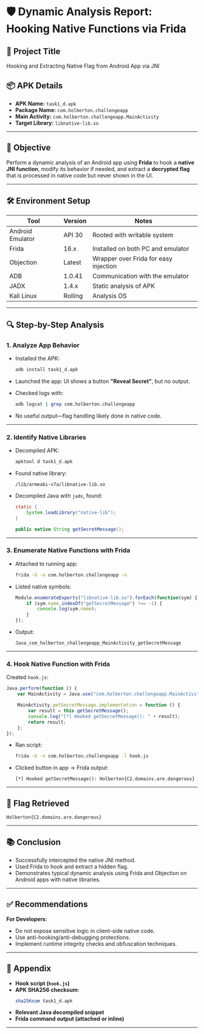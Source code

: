 
# 🛡️ Dynamic Analysis Report: Hooking Native Functions via Frida

## 📝 Project Title
Hooking and Extracting Native Flag from Android App via JNI

## 📦 APK Details
- **APK Name:** `task1_d.apk`
- **Package Name:** `com.holberton.challengeapp`
- **Main Activity:** `com.holberton.challengeapp.MainActivity`
- **Target Library:** `libnative-lib.so`

---

## 🎯 Objective
Perform a dynamic analysis of an Android app using **Frida** to hook a **native JNI function**, modify its behavior if needed, and extract a **decrypted flag** that is processed in native code but never shown in the UI.

---

## 🛠️ Environment Setup

| Tool              | Version | Notes                                 |
|-------------------|---------|----------------------------------------|
| Android Emulator  | API 30  | Rooted with writable system            |
| Frida             | 16.x    | Installed on both PC and emulator      |
| Objection         | Latest  | Wrapper over Frida for easy injection  |
| ADB               | 1.0.41  | Communication with the emulator        |
| JADX              | 1.4.x   | Static analysis of APK                 |
| Kali Linux        | Rolling | Analysis OS                            |

---

## 🔍 Step-by-Step Analysis

### 1. Analyze App Behavior
- Installed the APK:
  ```bash
  adb install task1_d.apk
  ```

- Launched the app: UI shows a button **"Reveal Secret"**, but no output.

- Checked logs with:
  ```bash
  adb logcat | grep com.holberton.challengeapp
  ```

- No useful output—flag handling likely done in native code.

---

### 2. Identify Native Libraries
- Decompiled APK:
  ```bash
  apktool d task1_d.apk
  ```

- Found native library:
  ```
  /lib/armeabi-v7a/libnative-lib.so
  ```

- Decompiled Java with `jadx`, found:
  ```java
  static {
      System.loadLibrary("native-lib");
  }

  public native String getSecretMessage();
  ```

---

### 3. Enumerate Native Functions with Frida
- Attached to running app:
  ```bash
  frida -U -n com.holberton.challengeapp -n
  ```

- Listed native symbols:
  ```js
  Module.enumerateExports("libnative-lib.so").forEach(function(sym) {
      if (sym.name.indexOf("getSecretMessage") !== -1) {
          console.log(sym.name);
      }
  });
  ```

- Output:
  ```
  Java_com_holberton_challengeapp_MainActivity_getSecretMessage
  ```

---

### 4. Hook Native Function with Frida

Created `hook.js`:

```js
Java.perform(function () {
    var MainActivity = Java.use("com.holberton.challengeapp.MainActivity");

    MainActivity.getSecretMessage.implementation = function () {
        var result = this.getSecretMessage();
        console.log("[*] Hooked getSecretMessage(): " + result);
        return result;
    };
});
```

- Ran script:
  ```bash
  frida -U -n com.holberton.challengeapp -l hook.js
  ```

- Clicked button in app → Frida output:
  ```
  [*] Hooked getSecretMessage(): Holberton{C2.domains.are.dangerous}
  ```

---

## 🏁 Flag Retrieved
```
Holberton{C2.domains.are.dangerous}
```

---

## 📚 Conclusion

- Successfully intercepted the native JNI method.
- Used Frida to hook and extract a hidden flag.
- Demonstrates typical dynamic analysis using Frida and Objection on Android apps with native libraries.

---

## ✅ Recommendations

**For Developers**:
- Do not expose sensitive logic in client-side native code.
- Use anti-hooking/anti-debugging protections.
- Implement runtime integrity checks and obfuscation techniques.

---

## 📎 Appendix

- **Hook script (`hook.js`)**
- **APK SHA256 checksum**:
  ```bash
  sha256sum task1_d.apk
  ```
- **Relevant Java decompiled snippet**
- **Frida command output (attached or inline)**

---
